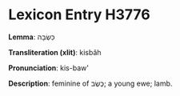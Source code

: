 # Lexicon Entry H3776

**Lemma**: כִּשְׂבָּה

**Transliteration (xlit)**: kisbâh

**Pronunciation**: kis-baw'

**Description**:
feminine of כֶּשֶׂב; a young ewe; lamb.
